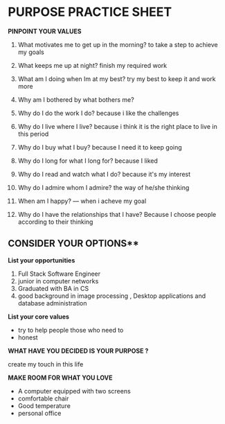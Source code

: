 # PURPOSE PRACTICE SHEET

**PINPOINT YOUR VALUES**

1. What motivates me to get up in the morning?  to take a step to achieve my goals

2. What keeps me up at night?  finish my required work

3. What am I doing when Im at my best?  try my best to keep it and work more

4. Why am I bothered by what bothers me?

5. Why do I do the work I do?  because i like  the challenges

6. Why do I live where I live?  because i think it is the right place to live in this period

7. Why do I buy what I buy?  because I need it to keep going

8. Why do I long for what I long for?  because I liked

9. Why do I read and watch what I do?  because it's my interest

10. Why do I admire whom I admire?  the way of he/she thinking

11. When am I happy? — when i acheve my goal 

12. Why do I have the relationships that I have? Because I choose people according to their thinking

## CONSIDER YOUR OPTIONS**

**List your opportunities**

1. Full Stack Software Engineer
2. junior in computer networks
3. Graduated with BA in CS
4. good background in image processing  , Desktop applications and database administration

**List your core values**

- try to help people those who need to
- honest

**WHAT HAVE YOU DECIDED IS YOUR PURPOSE ?**

create my touch in this life

**MAKE ROOM FOR WHAT YOU LOVE**

- A computer equipped with two screens
- comfortable chair
- Good temperature
- personal office

